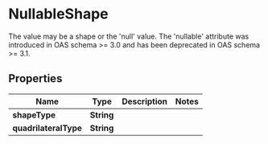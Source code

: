

# NullableShape

The value may be a shape or the 'null' value. The 'nullable' attribute was introduced in OAS schema >= 3.0 and has been deprecated in OAS schema >= 3.1.
## Properties

Name | Type | Description | Notes
------------ | ------------- | ------------- | -------------
**shapeType** | **String** |  | 
**quadrilateralType** | **String** |  | 



